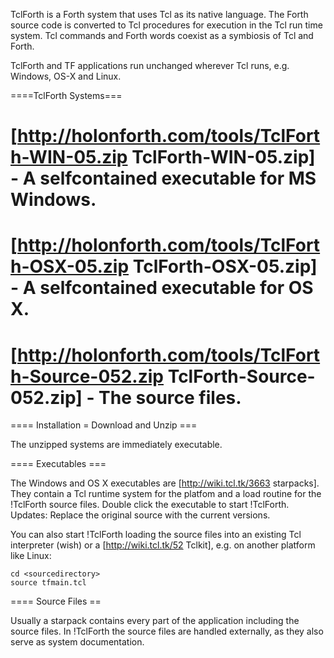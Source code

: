 TclForth is a Forth system that uses Tcl as its native language. The Forth source code is converted to Tcl procedures for execution in the Tcl run time system. Tcl commands and Forth words coexist as a symbiosis of Tcl and Forth.

TclForth and TF applications run unchanged wherever Tcl runs, e.g. Windows, OS-X and Linux.

====TclForth Systems===

  # [http://holonforth.com/tools/TclForth-WIN-05.zip TclForth-WIN-05.zip] - A selfcontained executable for MS Windows.
  # [http://holonforth.com/tools/TclForth-OSX-05.zip TclForth-OSX-05.zip] -  A selfcontained executable for OS X.
  # [http://holonforth.com/tools/TclForth-Source-052.zip TclForth-Source-052.zip] -  The source files.


==== Installation = Download and Unzip ===

The unzipped systems are immediately executable.

==== Executables  ===

The Windows and OS X executables are [http://wiki.tcl.tk/3663 starpacks]. They contain a Tcl runtime system for the platfom and a load routine for the !TclForth source files. Double click the executable to start !TclForth. Updates: Replace the original source with the current versions.

You can also start !TclForth loading the source files into an existing Tcl interpreter (wish) or a [http://wiki.tcl.tk/52 Tclkit], e.g. on another platform like Linux:
```
cd <sourcedirectory>
source tfmain.tcl
```

==== Source Files ==

Usually a starpack contains every part of the application including the source files. In !TclForth the source files are handled externally, as they also serve as system documentation.
